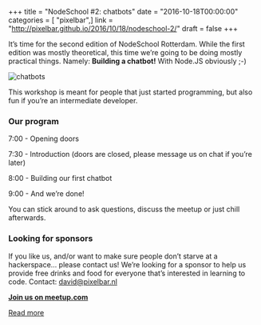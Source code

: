 +++
title = "NodeSchool <span>#2:</span> chatbots"
date = "2016-10-18T00:00:00"
categories = [ "pixelbar",]
link = "http://pixelbar.github.io/2016/10/18/nodeschool-2/"
draft = false
+++

<p>It’s time for the second edition of NodeSchool Rotterdam. While the first edition was mostly theoretical, this time we’re going to be doing mostly practical things. Namely: <strong>Building a chatbot!</strong> With Node.JS obviously ;-)</p>

<p><img alt="chatbots" src="https://a248.e.akamai.net/secure.meetupstatic.com/photos/event/5/9/9/8/600_455122936.jpeg" /></p>

<p>This workshop is meant for people that just started programming, but also fun if you’re an intermediate developer.</p>

<h3 id="our-program">Our program</h3>

<p>7:00 - Opening doors</p>

<p>7:30 - Introduction (doors are closed, please message us on chat if you’re later)</p>

<p>8:00 - Building our first chatbot</p>

<p>9:00 - And we’re done!</p>

<p>You can stick around to ask questions, discuss the meetup or just chill afterwards.</p>

<h3 id="looking-for-sponsors">Looking for sponsors</h3>

<p>If you like us, and/or want to make sure people don’t starve at a hackerspace… please contact us! We’re looking for a sponsor to help us provide free drinks and food for everyone that’s interested in learning to code. Contact: <a href="mailto:david@pixelbar.nl">david@pixelbar.nl</a></p>

<p><strong><a href="https://www.meetup.com/nodeschool-rotterdam/events/234894255/">Join us on meetup.com</a></strong></p>

[Read more](http://pixelbar.github.io/2016/10/18/nodeschool-2/)